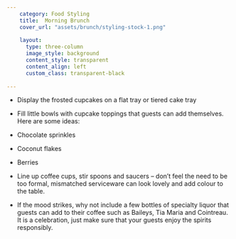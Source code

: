 ```yaml
---
    category: Food Styling
    title:  Morning Brunch 
    cover_url: "assets/brunch/styling-stock-1.png"
    
    layout:
      type: three-column
      image_style: background
      content_style: transparent
      content_align: left
      custom_class: transparent-black
      
---
```


- Display the frosted cupcakes on a flat tray or tiered cake tray

- Fill little bowls with cupcake toppings that guests can add themselves. Here are some ideas:

- Chocolate sprinkles

- Coconut flakes

- Berries

- Line up coffee cups, stir spoons and saucers – don’t feel the need to be too formal, mismatched serviceware can look lovely and add colour to the table. 

- If the mood strikes, why not include a few bottles of specialty liquor that guests can add to their coffee such as Baileys, Tia Maria and Cointreau.  It is a celebration, just make sure that your guests enjoy the spirits responsibly.   
